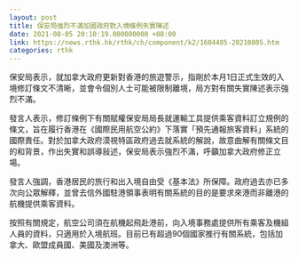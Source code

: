 ```yaml
---
layout: post
title: 保安局強烈不滿加國政府對入境條例失實陳述
date: 2021-08-05 20:10:19.000000000 +08:00
link: https://news.rthk.hk/rthk/ch/component/k2/1604485-20210805.htm
categories: rthk
---
```


保安局表示，就加拿大政府更新對香港的旅遊警示，指剛於本月1日正式生效的入境修訂條文不清晰，並會令個別人士可能被限制離境，局方對有關失實陳述表示強烈不滿。

發言人表示，修訂條例下有關賦權保安局局長就運輸工具提供乘客資料訂立規例的條文，旨在履行香港在《國際民用航空公約》下落實「預先通報旅客資料」系統的國際責任。對於加拿大政府漠視特區政府過去就系統的解說，故意曲解有關條文目的和背景，作出失實和誤導敍述，保安局表示強烈不滿，呼籲加拿大政府修正立場。

發言人強調，香港居民的旅行和出入境自由受《基本法》所保障。政府過去亦已多次向公眾解釋，並曾去信外國駐港領事表明有關系統的目的是要求來港而非離港的航機提供乘客資料。

按照有關規定，航空公司須在航機起飛赴港前，向入境事務處提供所有乘客及機組人員的資料，只適用於入境航班。目前已有超過90個國家推行有關系統，包括加拿大、歐盟成員國、美國及澳洲等。
